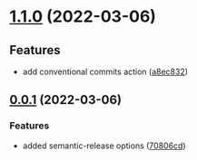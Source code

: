 # [1.1.0](https://github.com/dmijatovic/github-ci-demo/compare/v0.0.1...v1.1.0) (2022-03-06)

## Features

* add conventional commits action ([a8ec832](https://github.com/dmijatovic/github-ci-demo/commit/a8ec83226d10ac73aff6ecda665d061b02b0ce44))

## [0.0.1](https://github.com/dmijatovic/github-ci-demo/compare/v1.0.0...v0.0.1) (2022-03-06)

### Features

* added semantic-release options ([70806cd](https://github.com/dmijatovic/github-ci-demo/commit/70806cd91bd537d56db11075709c12aa449725b3))
